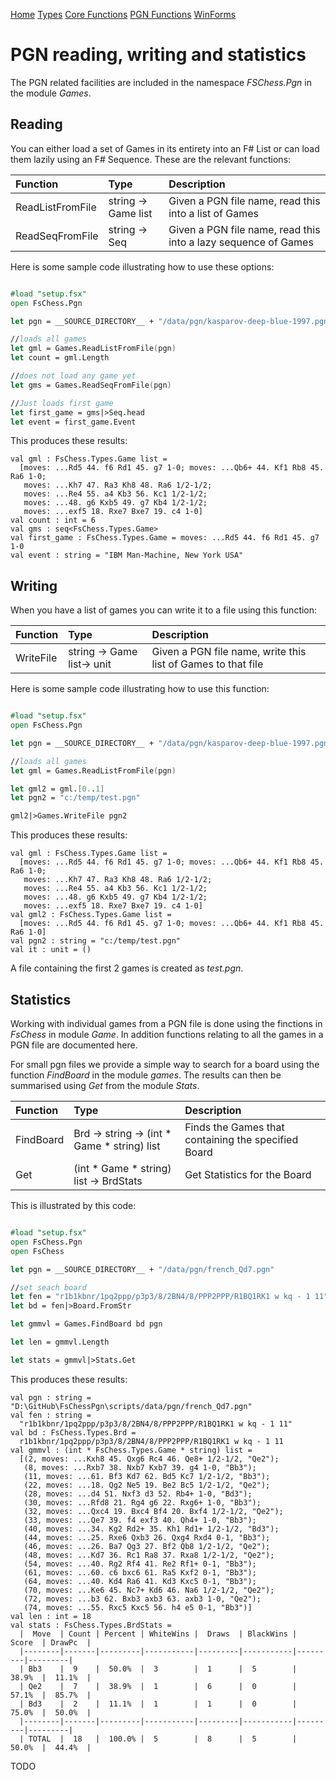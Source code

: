 
[Home](https://pbbwfc.github.io/FsChessPgn)  [Types](https://pbbwfc.github.io/FsChessPgn/Types)  [Core Functions](https://pbbwfc.github.io/FsChessPgn/Core)  [PGN Functions](https://pbbwfc.github.io/FsChessPgn/Pgn)  [WinForms](https://pbbwfc.github.io/FsChessPgn/winforms)

# PGN reading, writing and statistics

The PGN related facilities are included in the namespace _FSChess.Pgn_ in the module _Games_. 

## Reading

You can either load a set of Games in its entirety into an F# List or can load them lazily using an F# Sequence. These are the relevant functions:

| Function         | Type                            | Description                                                                         |
|:-----------------|:--------------------------------|:------------------------------------------------------------------------------------|
| ReadListFromFile | string -> Game list             | Given a PGN file name, read this into a list of Games                               |
| ReadSeqFromFile  | string -> Seq<Game>             | Given a PGN file name, read this into a lazy sequence of Games                      |

Here is some sample code illustrating how to use these options:

```fsharp

#load "setup.fsx"
open FsChess.Pgn

let pgn = __SOURCE_DIRECTORY__ + "/data/pgn/kasparov-deep-blue-1997.pgn"

//loads all games
let gml = Games.ReadListFromFile(pgn)
let count = gml.Length

//does not load any game yet
let gms = Games.ReadSeqFromFile(pgn)

//Just loads first game
let first_game = gms|>Seq.head
let event = first_game.Event

```

This produces these results:

```
val gml : FsChess.Types.Game list =
  [moves: ...Rd5 44. f6 Rd1 45. g7 1-0; moves: ...Qb6+ 44. Kf1 Rb8 45. Ra6 1-0;
   moves: ...Kh7 47. Ra3 Kh8 48. Ra6 1/2-1/2;
   moves: ...Re4 55. a4 Kb3 56. Kc1 1/2-1/2;
   moves: ...48. g6 Kxb5 49. g7 Kb4 1/2-1/2;
   moves: ...exf5 18. Rxe7 Bxe7 19. c4 1-0]
val count : int = 6
val gms : seq<FsChess.Types.Game>
val first_game : FsChess.Types.Game = moves: ...Rd5 44. f6 Rd1 45. g7 1-0
val event : string = "IBM Man-Machine, New York USA"
```

## Writing

When you have a list of games you can write it to a file using this function:


| Function         | Type                            | Description                                                                         |
|:-----------------|:--------------------------------|:------------------------------------------------------------------------------------|
| WriteFile        | string -> Game list-> unit      | Given a PGN file name, write this list of Games to that file                        |

Here is some sample code illustrating how to use this function:

```fsharp

#load "setup.fsx"
open FsChess.Pgn

let pgn = __SOURCE_DIRECTORY__ + "/data/pgn/kasparov-deep-blue-1997.pgn"

//loads all games
let gml = Games.ReadListFromFile(pgn)

let gml2 = gml.[0..1]
let pgn2 = "c:/temp/test.pgn"

gml2|>Games.WriteFile pgn2

```

This produces these results:

```
val gml : FsChess.Types.Game list =
  [moves: ...Rd5 44. f6 Rd1 45. g7 1-0; moves: ...Qb6+ 44. Kf1 Rb8 45. Ra6 1-0;
   moves: ...Kh7 47. Ra3 Kh8 48. Ra6 1/2-1/2;
   moves: ...Re4 55. a4 Kb3 56. Kc1 1/2-1/2;
   moves: ...48. g6 Kxb5 49. g7 Kb4 1/2-1/2;
   moves: ...exf5 18. Rxe7 Bxe7 19. c4 1-0]
val gml2 : FsChess.Types.Game list =
  [moves: ...Rd5 44. f6 Rd1 45. g7 1-0; moves: ...Qb6+ 44. Kf1 Rb8 45. Ra6 1-0]
val pgn2 : string = "c:/temp/test.pgn"
val it : unit = ()
```

A file containing the first 2 games is created as _test.pgn_.

## Statistics

Working with individual games from a PGN file is done using the finctions in _FsChess_ in module _Game_. In addition functions relating to all the games in a PGN file are documented here.

For small pgn files we provide a simple way to search for a board using the function _FindBoard_ in the module _games_. The results can then be summarised using _Get_ from the module _Stats_.

| Function         | Type                                        | Description                                                |
|:-----------------|:--------------------------------------------|:-----------------------------------------------------------|
| FindBoard        | Brd -> string -> (int * Game * string) list | Finds the Games that containing the specified Board        |
| Get              | (int * Game * string) list -> BrdStats      | Get Statistics for the Board                               |

This is illustrated by this code:


```fsharp

#load "setup.fsx"
open FsChess.Pgn
open FsChess

let pgn = __SOURCE_DIRECTORY__ + "/data/pgn/french_Qd7.pgn"

//set seach board
let fen = "r1b1kbnr/1pq2ppp/p3p3/8/2BN4/8/PPP2PPP/R1BQ1RK1 w kq - 1 11"
let bd = fen|>Board.FromStr

let gmmvl = Games.FindBoard bd pgn

let len = gmmvl.Length

let stats = gmmvl|>Stats.Get

```

This produces these results:

```
val pgn : string = "D:\GitHub\FsChessPgn\scripts/data/pgn/french_Qd7.pgn"
val fen : string =
  "r1b1kbnr/1pq2ppp/p3p3/8/2BN4/8/PPP2PPP/R1BQ1RK1 w kq - 1 11"
val bd : FsChess.Types.Brd =
  r1b1kbnr/1pq2ppp/p3p3/8/2BN4/8/PPP2PPP/R1BQ1RK1 w kq - 1 11
val gmmvl : (int * FsChess.Types.Game * string) list =
  [(2, moves: ...Kxh8 45. Qxg6 Rc4 46. Qe8+ 1/2-1/2, "Qe2");
   (8, moves: ...Rxb7 38. Nxb7 Kxb7 39. g4 1-0, "Bb3");
   (11, moves: ...61. Bf3 Kd7 62. Bd5 Kc7 1/2-1/2, "Bb3");
   (22, moves: ...18. Qg2 Ne5 19. Be2 Bc5 1/2-1/2, "Qe2");
   (28, moves: ...d4 51. Nxf3 d3 52. Rb4+ 1-0, "Bd3");
   (30, moves: ...Rfd8 21. Rg4 g6 22. Rxg6+ 1-0, "Bb3");
   (32, moves: ...Qxc4 19. Bxc4 Bf4 20. Bxf4 1/2-1/2, "Qe2");
   (33, moves: ...Qe7 39. f4 exf3 40. Qh4+ 1-0, "Bb3");
   (40, moves: ...34. Kg2 Rd2+ 35. Kh1 Rd1+ 1/2-1/2, "Bd3");
   (44, moves: ...25. Rxe6 Qxb3 26. Qxg4 Rxd4 0-1, "Bb3");
   (46, moves: ...26. Ba7 Qg3 27. Bf2 Qb8 1/2-1/2, "Qe2");
   (48, moves: ...Kd7 36. Rc1 Ra8 37. Rxa8 1/2-1/2, "Qe2");
   (54, moves: ...40. Rg2 Rf4 41. Re2 Rf1+ 0-1, "Bb3");
   (61, moves: ...60. c6 bxc6 61. Ra5 Kxf2 0-1, "Bb3");
   (64, moves: ...40. Kd4 Ra6 41. Kd3 Kxc5 0-1, "Bb3");
   (70, moves: ...Ke6 45. Nc7+ Kd6 46. Na6 1/2-1/2, "Qe2");
   (72, moves: ...b3 62. Bxb3 axb3 63. axb3 1-0, "Qe2");
   (74, moves: ...55. Rxc5 Kxc5 56. h4 e5 0-1, "Bb3")]
val len : int = 18
val stats : FsChess.Types.BrdStats =
  |  Move  | Count | Percent | WhiteWins |  Draws  | BlackWins |  Score  | DrawPc  |
  |--------|-------|---------|-----------|---------|-----------|---------|---------|
  | Bb3    |  9    |  50.0%  |  3        |  1      |  5        |  38.9%  |  11.1%  |
  | Qe2    |  7    |  38.9%  |  1        |  6      |  0        |  57.1%  |  85.7%  |
  | Bd3    |  2    |  11.1%  |  1        |  1      |  0        |  75.0%  |  50.0%  |
  |--------|-------|---------|-----------|---------|-----------|---------|---------|
  | TOTAL  |  18   |  100.0% |  5        |  8      |  5        |  50.0%  |  44.4%  |

```



TODO
